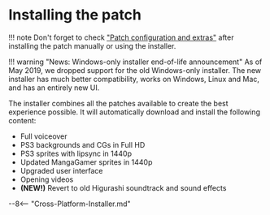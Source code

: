 # Installing the patch

!!! note
    Don't forget to check ["Patch configuration and extras"](https://07th-mod.com/wiki/Higurashi/Higurashi-Part-2---Patch-configuration-and-keyboard-shortcuts) after installing the patch manually or using the installer.

!!! warning "News: Windows-only installer end-of-life announcement"
    As of May 2019, we dropped support for the old Windows-only installer. The new installer has much better compatibility, works on Windows, Linux and Mac, and has an entirely new UI.

The installer combines all the patches available to create the best experience possible. It will automatically download and install the following content:

* Full voiceover
* PS3 backgrounds and CGs in Full HD
* PS3 sprites with lipsync in 1440p
* Updated MangaGamer sprites in 1440p
* Upgraded user interface
* Opening videos
* **(NEW!)** Revert to old Higurashi soundtrack and sound effects

--8<-- "Cross-Platform-Installer.md"